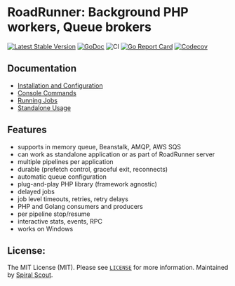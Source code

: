 # RoadRunner: Background PHP workers, Queue brokers
[![Latest Stable Version](https://poser.pugx.org/spiral/jobs/version)](https://packagist.org/packages/spiral/jobs)
[![GoDoc](https://godoc.org/github.com/spiral/jobs?status.svg)](https://godoc.org/github.com/spiral/jobs)
![CI](https://github.com/spiral/jobs/workflows/CI/badge.svg)
[![Go Report Card](https://goreportcard.com/badge/github.com/spiral/jobs)](https://goreportcard.com/report/github.com/spiral/jobs)
[![Codecov](https://codecov.io/gh/spiral/jobs/branch/master/graph/badge.svg)](https://codecov.io/gh/spiral/jobs/)


## Documentation
  * [Installation and Configuration](https://spiral.dev/docs/queue-configuration)
  * [Console Commands](https://spiral.dev/docs/queue-commands)
  * [Running Jobs](https://spiral.dev/docs/queue-jobs)
  * [Standalone Usage](https://spiral.dev/docs/queue-standalone)

## Features
- supports in memory queue, Beanstalk, AMQP, AWS SQS
- can work as standalone application or as part of RoadRunner server
- multiple pipelines per application
- durable (prefetch control, graceful exit, reconnects)
- automatic queue configuration
- plug-and-play PHP library (framework agnostic)
- delayed jobs
- job level timeouts, retries, retry delays
- PHP and Golang consumers and producers
- per pipeline stop/resume
- interactive stats, events, RPC
- works on Windows

License:
--------
The MIT License (MIT). Please see [`LICENSE`](./LICENSE) for more information. Maintained by [Spiral Scout](https://spiralscout.com).
